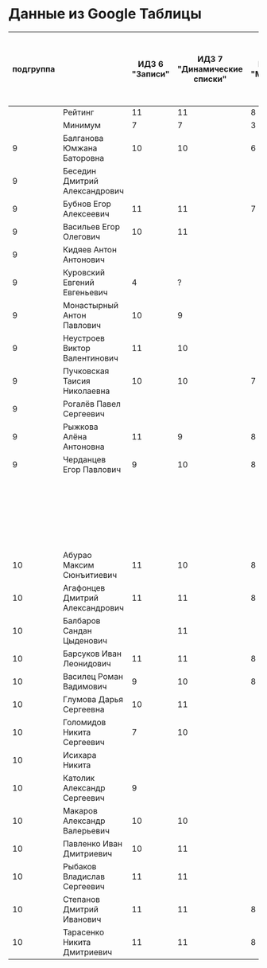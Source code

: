 # Данные из Google Таблицы

| подгруппа |  | ИДЗ 6 "Записи" | ИДЗ 7 "Динамические списки" | ИДЗ 8 "Модули" | ИДЗ 9 "Битовые маски в С++" | ИДЗ СУММА | КР 1 | КР 2 | Коллоквиум | 25.фев | 04.мар | 11.мар | 18.мар | 25.мар | 01.апр | 08.апр | Tue Apr 15 2025 00:00:00 GMT+1000 (Vladivostok Standard Time) | Tue Apr 22 2025 00:00:00 GMT+1000 (Vladivostok Standard Time) | Tue Apr 29 2025 00:00:00 GMT+1000 (Vladivostok Standard Time) | 06.май | 13.май | 20.май | 27.май | Tue Jun 03 2025 00:00:00 GMT+1000 (Vladivostok Standard Time) | Tue Jun 10 2025 00:00:00 GMT+1000 (Vladivostok Standard Time) | Tue Jun 17 2025 00:00:00 GMT+1000 (Vladivostok Standard Time) | Tue Jun 24 2025 00:00:00 GMT+1000 (Vladivostok Standard Time) | Tue Jul 01 2025 00:00:00 GMT+1000 (Vladivostok Standard Time) | Посещения | Общие задания | Конспект | Сумма баллов |  |
| --- | --- | --- | --- | --- | --- | --- | --- | --- | --- | --- | --- | --- | --- | --- | --- | --- | --- | --- | --- | --- | --- | --- | --- | --- | --- | --- | --- | --- | --- | --- | --- | --- | --- |
|  | Рейтинг | 11 | 11 | 8 | 11 | 41 | 12 | 12 | 15 |  |  |  |  |  |  |  |  |  |  |  |  |  |  |  |  |  |  |  | 4 | 12 | 4 | 100 |  |
|  | Минимум | 7 | 7 | 3 | 7 | 24 | 8 | 8 | 9 |  |  |  |  |  |  |  |  |  |  |  |  |  |  |  |  |  |  |  | 3 | 7 | 2 | 61 |  |
| 9 | Балганова Юмжана Баторовна | 10 | 10 | 6 |  | 26 | 12 | 12 |  | 1 | 1 | 1 | 1 | 0 | 1 | 1 | 1 | 1 | 1 | 1 | 1 | 1 | 1 | 1 |  |  |  |  | 3 |  |  | 53 | неудовлетворительно |
| 9 | Беседин Дмитрий Александрович |  |  |  |  | 0 | 0 | 0 |  | 1 | 1 | 1 | 0 | 0 | 0 | 0 | 0 | 0 | 0 | 0 | 0 | 0 | 0 | 0 |  |  |  |  | 0.8 |  |  | 0.8 | неудовлетворительно |
| 9 | Бубнов Егор Алексеевич | 11 | 11 | 7 |  | 29 | 8 | 8 |  | 1 | 1 | 1 | 1 | 1 | 1 | 0 | 1 | 1 | 1 | 1 | 1 | 1 | 1 | 1 |  |  |  |  | 3 |  |  | 48 | неудовлетворительно |
| 9 | Васильев Егор Олегович | 10 | 11 |  |  | 21 | 11 |  |  | 1 | 1 | 1 | 0 | 0 | 1 | 1 | 1 | 1 | 1 | 0.5 | 0.5 | 0 | 1 | 0 |  |  |  |  | 2.2 |  |  | 34.2 | неудовлетворительно |
| 9 | Кидяев Антон Антонович |  |  |  |  | 0 | 12 | 8 |  | 1 | 1 | 1 | 0 | 0 | 1 | 1 | 1 | 0 | 0 | 0 | 0 | 1 | 1 | 1 |  |  |  |  | 2 |  |  | 22 | неудовлетворительно |
| 9 | Куровский Евгений Евгеньевич | 4 | ? |  |  | 4 | 0 |  |  | 1 | 1 | 0 | 1 | 0 | 1 | 1 | 1 | 0 | 0 | 0 | 0 | 0 | 0 | 0 |  |  |  |  | 1.4 |  |  | 5.4 | неудовлетворительно |
| 9 | Монастырный Антон Павлович | 10 | 9 |  |  | 19 | 11 | 8 |  | 1 | 1 | 1 | 1 | 1 | 1 | 1 | 1 | 0 | 0 | 1 | 1 | 1 | 1 | 1 |  |  |  |  | 2.8 |  |  | 40.8 | неудовлетворительно |
| 9 | Неустроев Виктор Валентинович | 11 | 10 |  |  | 21 | 11 | 8 |  | 1 | 1 | 0 | 0 | 0 | 1 | 1 | 1 | 1 | 1 | 0.5 | 0.5 | 0 | 1 | 0 |  |  |  |  | 2 |  |  | 42 | неудовлетворительно |
| 9 | Пучковская Таисия Николаевна | 10 | 10 | 7 |  | 27 | 12 | 12 |  | 1 | 1 | 1 | 1 | 1 | 1 | 1 | 1 | 1 | 1 | 1 | 1 | 1 | 1 | 1 |  |  |  |  | 3.2 |  |  | 54.2 | неудовлетворительно |
| 9 | Рогалёв Павел Сергеевич |  |  |  |  | 0 | 0 | 0 |  | 1 | 1 | 0 | 0 | 0 | 0 | 0 | 1 | 0 | 0 | 0 | 0 | 0 | 0 | 0 |  |  |  |  | 0.8 |  |  | 0.8 | неудовлетворительно |
| 9 | Рыжкова Алёна Антоновна | 11 | 9 | 8 |  | 28 | 12 | 12 |  | 1 | 1 | 1 | 1 | 1 | 1 | 1 | 1 | 1 | 1 | 1 | 1 | 1 | 1 | 1 |  |  |  |  | 3.2 |  |  | 55.2 | неудовлетворительно |
| 9 | Черданцев Егор Павлович | 9 | 10 | 8 | 11 | 38 | 8 | 9 |  | 1 | 1 | 1 | 1 | 1 | 1 | 1 | 1 | 1 | 1 | 1 | 1 | 1 | 1 | 1 |  |  |  |  | 3.2 |  |  | 58.2 | неудовлетворительно |
|  |  |  |  |  |  |  |  |  |  | 22.фев | 01.мар | 15.мар | 22.мар | 29.мар | 05.апр | Sat Apr 12 2025 00:00:00 GMT+1000 (Vladivostok Standard Time) | Sat Apr 19 2025 00:00:00 GMT+1000 (Vladivostok Standard Time) | Sat Apr 26 2025 00:00:00 GMT+1000 (Vladivostok Standard Time) | 03.май | 10.май | 17.май | 24.май | 31.май | Sat Jun 07 2025 00:00:00 GMT+1000 (Vladivostok Standard Time) | Sat Jun 14 2025 00:00:00 GMT+1000 (Vladivostok Standard Time) | Sat Jun 21 2025 00:00:00 GMT+1000 (Vladivostok Standard Time) | Sat Jun 28 2025 00:00:00 GMT+1000 (Vladivostok Standard Time) | Sat Jul 05 2025 00:00:00 GMT+1000 (Vladivostok Standard Time) |  |  |  |  |  |
| 10 | Абурао Максим Сюнъитиевич | 11 | 10 | 8 |  | 29 | 11 | 12 |  | 1 | 1 | 1 | 1 | 1 | 1 | 1 | 1 | 1 | 1 | 1 | 1 | 1 | 1 |  |  |  |  |  | 3 |  |  | 55 | неудовлетворительно |
| 10 | Агафонцев Дмитрий Александрович | 11 | 11 | 8 | 11 | 41 | 12 | 8 |  | 1 | 1 | 1 | 1 | 1 | 1 | 1 | 1 | 1 | 1 | 1 | 1 | 1 | 1 | 1 |  |  |  |  | 3.2 |  |  | 64.2 | удовлетворительно |
| 10 | Балбаров Сандан Цыденович |  | 11 |  |  | 11 |  |  |  | 0 | 0 | 0 | 0 | 1 | 1 | 0 | 0 | 0 | 0 | 0 | 0 | 0 | 0 |  |  |  |  |  | 0.6 |  |  | 11.6 | неудовлетворительно |
| 10 | Барсуков Иван Леонидович | 11 | 11 | 8 | 11 | 41 | 12 |  |  | 1 | 1 | 1 | 1 | 1 | 1 | 1 | 1 | 1 | 1 | 1 | 1 | 1 | 1 | 1 | 1 | 1 | 1 | 1 | 4 | 12 |  | 69 | удовлетворительно |
| 10 | Василец Роман Вадимович | 9 | 10 | 8 |  | 27 | 12 |  |  | 1 | 1 | 1 | 1 | 1 | 1 | 1 | 1 | 1 | 1 | 1 | 1 | 1 | 1 |  |  |  |  |  | 3 |  |  | 42 | неудовлетворительно |
| 10 | Глумова Дарья Сергеевна | 10 | 11 |  |  | 21 | 8 |  |  | 1 | 1 | 1 | 1 | 1 | 1 | 1 | 1 | 1 | 1 | 1 | 1 | 1 | 1 |  |  |  |  |  | 3 |  |  | 32 | неудовлетворительно |
| 10 | Голомидов Никита Сергеевич | 7 | 10 |  |  | 17 | 8 | 8 |  | 1 | 1 | 1 | 1 | 1 | 1 | 1 | 1 | 1 | 1 | 1 | 1 | 1 | 1 | 1 |  |  |  |  | 3.2 |  |  | 36.2 | неудовлетворительно |
| 10 | Исихара Никита |  |  |  |  | 0 | 8 | 2 |  | 1 | 1 | 1 | 1 | 1 | 1 | 1 | 1 | 1 | 1 | 1 | 0 | 1 | 1 |  |  |  |  |  | 2.8 |  |  | 12.8 | неудовлетворительно |
| 10 | Католик Александр Сергеевич | 9 |  |  |  | 9 | 8 | 10 |  | 1 | 1 | 1 | 1 | 1 | 1 | 1 | 1 | 1 | 1 | 1 | 1 | 1 | 1 |  |  |  |  |  | 3 |  |  | 30 | неудовлетворительно |
| 10 | Макаров Александр Валерьевич | 10 | 10 |  |  | 20 | 10 |  |  | 1 | 1 | 1 | 0 | 0 | 1 | 1 | 1 | 1 | 1 | 1 | 1 | 1 | 1 |  |  |  |  |  | 2.6 |  |  | 32.6 | неудовлетворительно |
| 10 | Павленко Иван Дмитриевич | 10 | 11 |  |  | 21 | 11 | 8 |  | 1 | 1 | 1 | 1 | 1 | 1 | 1 | 1 | 1 | 1 | 1 | 1 | 1 | 1 |  |  |  |  |  | 3 |  |  | 43 | неудовлетворительно |
| 10 | Рыбаков Владислав Сергеевич | 11 | 11 |  |  | 22 | 12 | 11 |  | 1 | 1 | 1 | 1 | 1 | 1 | 1 | 1 | 1 | 1 | 1 | 1 | 0 | 1 |  |  |  |  |  | 2.8 |  |  | 47.8 | неудовлетворительно |
| 10 | Степанов Дмитрий Иванович | 11 | 11 | 8 |  | 30 | 12 | 11.9 |  | 1 | 1 | 1 | 1 | 1 | 1 | 1 | 1 | 1 | 1 | 1 | 1 | 1 | 1 |  |  |  |  |  | 3 |  |  | 56.9 | неудовлетворительно |
| 10 | Тарасенко Никита Дмитриевич | 11 | 11 | 8 |  | 30 | 12 | 11 |  | 1 | 1 | 1 | 1 | 1 | 1 | 1 | 1 | 1 | 1 | 1 | 1 | 1 | 1 |  |  |  |  |  | 3 |  |  | 56 | неудовлетворительно |
